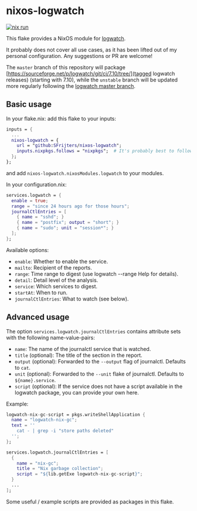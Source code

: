 # nixos-logwatch

[![nix run](https://github.com/SFrijters/nixos-logwatch/actions/workflows/nix-run.yml/badge.svg)](https://github.com/SFrijters/nixos-logwatch/actions/workflows/nix-run.yml)

This flake provides a NixOS module for [logwatch](https://sourceforge.net/projects/logwatch/).

It probably does not cover all use cases, as it has been lifted out of my personal configuration.
Any suggestions or PR are welcome!

The `master` branch of this repository will package [https://sourceforge.net/p/logwatch/git/ci/7.10/tree/](tagged logwatch releases) (starting with 7.10), while the `unstable` branch will be updated more regularly following the [logwatch master branch](https://sourceforge.net/p/logwatch/git/ci/master/tree/).

## Basic usage

In your flake.nix: add this flake to your inputs:

```nix
inputs = {
  ...
  nixos-logwatch = {
    url = "github:SFrijters/nixos-logwatch";
    inputs.nixpkgs.follows = "nixpkgs";  # It's probably best to follow your existing nixpkgs
  };
};
```

and add `nixos-logwatch.nixosModules.logwatch` to your modules.

In your configuration.nix:

```nix
services.logwatch = {
  enable = true;
  range = "since 24 hours ago for those hours";
  journalCtlEntries = [
    { name = "sshd"; }
    { name = "postfix"; output = "short"; }
    { name = "sudo"; unit = "session*"; }
  ];
};
```

Available options:
* `enable`: Whether to enable the service.
* `mailto`: Recipient of the reports.
* `range`: Time range to digest (use logwatch --range Help for details).
* `detail`: Detail level of the analysis.
* `service`: Which services to digest.
* `startAt`: When to run.
* `journalCtlEntries`: What to watch (see below).

## Advanced usage

The option `services.logwatch.journalCtlEntries` contains attribute sets with the following name-value-pairs:

* `name`: The name of the journalctl service that is watched.
* `title` (optional): The title of the section in the report.
* `output` (optional): Forwarded to the `--output` flag of journalctl. Defaults to `cat`.
* `unit` (optional): Forwarded to the `--unit` flake of journalctl. Defaults to `${name}.service`.
* `script` (optional): If the service does not have a script available in the logwatch package, you can provide your own here.

Example:

```nix
logwatch-nix-gc-script = pkgs.writeShellApplication {
  name = "logwatch-nix-gc";
  text = ''
    cat - | grep -i "store paths deleted"
  '';
};
```

```nix
services.logwatch.journalCtlEntries = [
  {
    name = "nix-gc";
    title = "Nix garbage collection";
    script = "${lib.getExe logwatch-nix-gc-script}";
  }
  ...
];
```

Some useful / example scripts are provided as packages in this flake.

